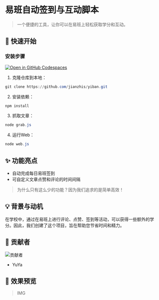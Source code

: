 # 易班自动签到与互动脚本

> 一个便捷的工具，让你可以在易班上轻松获取学分和互动。

## 🚀 快速开始

### 安装步骤

<a href='https://codespaces.new/jianzhis/yiban?quickstart=1'><img src='https://github.com/codespaces/badge.svg' alt='Open in GitHub Codespaces' style='max-width: 100%;'></a>

1. 克隆仓库到本地：

```powershell
git clone https://github.com/jianzhis/yiban.git
```

2. 安装依赖：

```powershell
npm install
```

3. 抓取文章：

```powershell
node grab.js
```

4. 运行Web：

```powershell
node web.js
```

## ✨ 功能亮点

- 自动完成每日易班签到
- 可自定义文章点赞和评论的时间间隔

> 为什么只有这么少的功能？因为我们追求的是简单高效！

## 💡 背景与动机

在学校中，通过在易班上进行评论、点赞、签到等活动，可以获得一些额外的学分。因此，我们创建了这个项目，旨在帮助您节省时间和精力。

## 💪 贡献者

![贡献者](https://contrib.rocks/image?repo=jianzhis/yiban)

- YuYa

## 📸 效果预览

> IMG